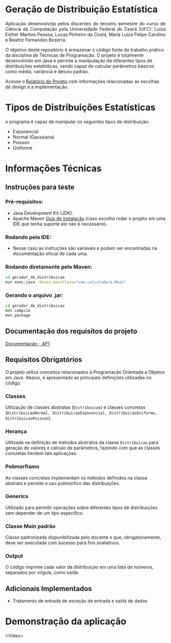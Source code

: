 # Geração de Distribuição Estatística

<p align="justify">
Aplicação desenvolvida pelos discentes do terceiro semestre do curso de Ciência da Computação pela Universidade Federal do Ceará (UFC): Luiza Esther Martins Pessoa, Lucas Pinheiro da Costa, Maria Luiza Felipe Carolino e Beatriz Fernandes Bezerra.

O objetivo deste repositório é armazenar o código fonte do trabalho prático da disciplina de Técnicas de Programação. O projeto é totalmente desenvolvido em Java e permite a manipulação de diferentes tipos de distribuições estatísticas, sendo capaz de calcular
parâmetros básicos como média, variância e desvio padrão.

Acesse o [Relatório do Projeto](https://github.com/EstherMart/Geracao-de-distribuicao-estatisticas/blob/main/2024%20CK%200235%20Avalia%C3%A7%C3%A3o%201.pdf) com informações relacionadas as escolhas de design e a implementação.

# Tipos de Distribuições Estatísticas
o programa é capaz de manipular os seguintes tipos de distribuição:
- Exponencial
- Normal (Gaussiana)
- Poisson
- Uniforme

# Informações Técnicas
## Instruções para teste

### Pré-requisitos:
- Java Development Kit (JDK).
- Apache Maven [Guia de instalação](https://maven.apache.org/install.html) (caso escolha rodar o projeto em uma IDE que tenha suporte ele não é necessário).

### Rodando pela IDE:

- Nesse caso as instruções são variáveis e podem ser encontradas na documentação oficial de cada uma.

### Rodando diretamente pelo Maven:

```bash
cd gerador_de_distribuicao
mvn exec:java -Dexec.mainClass="com.calculadora.Main"
```
### Gerando o arquivo .jar:
```bash
cd gerador_de_distribuicao
mvn compile
mvn package
```

## Documentação dos requisitos do projeto
[Documentação - AP1](https://github.com/EstherMart/Geracao-de-distribuicao-estatisticas/blob/main2024%20CK%200235%20Avalia%C3%A7%C3%A3o%201.pdf)

## Requisitos Obrigatórios
O projeto utiliza conceitos relacionados à Programação Orientada a Objetos em Java. Abaixo, é apresentado as principais definições utilizadas no código.

### Classes
Utilização de classes abstratas (`Distribuicao`) e classes concretas (`DistribuicaoNormal, DistribuicaoExponencial, DistribuicaoUniforme, DistribuicaoPoisson`).

### Herança
Utilizada na definição de métodos abstratos da classe `Distribuicao` para geração de valores e cálculo de parâmetros, fazendo com que as classes concretas herdem tais aplicações.

### Polimorfismo
As classes concretas implementam os métodos definidos na classe abstrata e permite o uso polimórfico das distribuições.

### Generics
Utilizado para permitir operações sobre diferentes tipos de distribuições sem depender de um tipo específico.

### Classe Main padrão
Classe padronizada disponibilizada pelo docente e que, obrigatoriamente, deve ser executada com sucesso para fins avaliativos.

### Output
O código imprime cada valor da distribuição em uma lista de números, separados por vírgula, como saída.

## Adicionais Implementados
- Tratamento de entrada de exceção de entrada e saída de dados

# Demonstração da aplicação
<Vídeo>

</p>
